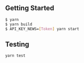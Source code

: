 ## Getting Started

```sh
$ yarn
$ yarn build
$ API_KEY_NEWS=[Token] yarn start
```

## Testing

```sh
yarn test
```
